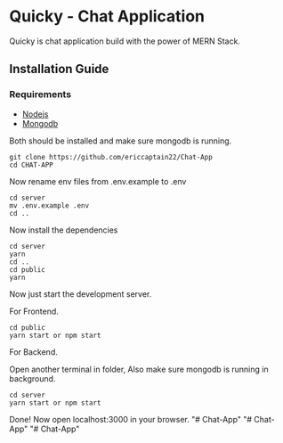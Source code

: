 # Quicky - Chat Application 
Quicky is chat application build with the power of MERN Stack.



## Installation Guide

### Requirements
- [Nodejs](https://nodejs.org/en/download)
- [Mongodb](https://www.mongodb.com/docs/manual/administration/install-community/)

Both should be installed and make sure mongodb is running.

```shell
git clone https://github.com/ericcaptain22/Chat-App
cd CHAT-APP
```
Now rename env files from .env.example to .env
```shell
cd server
mv .env.example .env
cd ..
```

Now install the dependencies
```shell
cd server
yarn
cd ..
cd public
yarn
```
Now just start the development server.

For Frontend.
```shell
cd public
yarn start or npm start
```
For Backend.

Open another terminal in folder, Also make sure mongodb is running in background.
```shell
cd server
yarn start or npm start
```

Done! Now open localhost:3000 in your browser.
"# Chat-App" 
"# Chat-App" 
"# Chat-App" 
